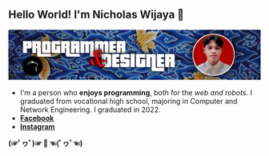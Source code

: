 ## Hello World! I'm Nicholas Wijaya 👋

![Nicholas Wijaya](img/banner.png)

<!--
**dikodein/dikodein** is a ✨ _special_ ✨ repository because its `README.md` (this file) appears on your GitHub profile.

Here are some ideas to get you started:

- 🔭 I’m currently working on ...
- 🌱 I’m currently learning ...
- 👯 I’m looking to collaborate on ...
- 🤔 I’m looking for help with ...
- 💬 Ask me about ...
- 📫 How to reach me: ...
- 😄 Pronouns: ...
- ⚡ Fun fact: ...
-->

- I'm a person who **enjoys programming**, both for the _web and robots_. I graduated from vocational high school, majoring in Computer and Network Engineering. I graduated in 2022.
- [**Facebook**](https:facebook.com/nicholaswijayareal)
- [**Instagram**](https:instagram.com/nichlswy_)

**(☞ﾟヮﾟ)☞ 🎯 ☜(ﾟヮﾟ☜)**
